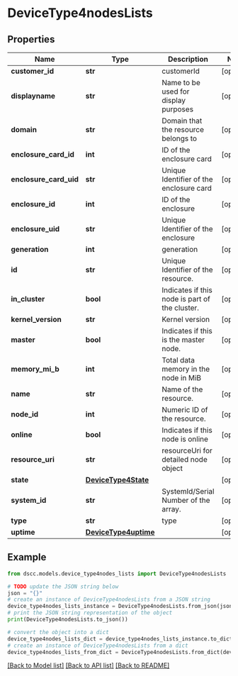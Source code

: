 # DeviceType4nodesLists


## Properties

Name | Type | Description | Notes
------------ | ------------- | ------------- | -------------
**customer_id** | **str** | customerId | [optional] 
**displayname** | **str** | Name to be used for display purposes | [optional] 
**domain** | **str** | Domain that the resource belongs to | [optional] 
**enclosure_card_id** | **int** | ID of the enclosure card | [optional] 
**enclosure_card_uid** | **str** | Unique Identifier of the enclosure card | [optional] 
**enclosure_id** | **int** | ID of the enclosure | [optional] 
**enclosure_uid** | **str** | Unique Identifier of the enclosure | [optional] 
**generation** | **int** | generation | [optional] 
**id** | **str** | Unique Identifier of the resource. | [optional] 
**in_cluster** | **bool** | Indicates if this node is part of the cluster. | [optional] 
**kernel_version** | **str** | Kernel version | [optional] 
**master** | **bool** | Indicates if this is the master node. | [optional] 
**memory_mi_b** | **int** | Total data memory in the node in MiB | [optional] 
**name** | **str** | Name of the resource. | [optional] 
**node_id** | **int** | Numeric ID of the resource. | [optional] 
**online** | **bool** | Indicates if this node is online | [optional] 
**resource_uri** | **str** | resourceUri for detailed node object | [optional] 
**state** | [**DeviceType4State**](DeviceType4State.md) |  | [optional] 
**system_id** | **str** | SystemId/Serial Number  of the array. | [optional] 
**type** | **str** | type | [optional] 
**uptime** | [**DeviceType4uptime**](DeviceType4uptime.md) |  | [optional] 

## Example

```python
from dscc.models.device_type4nodes_lists import DeviceType4nodesLists

# TODO update the JSON string below
json = "{}"
# create an instance of DeviceType4nodesLists from a JSON string
device_type4nodes_lists_instance = DeviceType4nodesLists.from_json(json)
# print the JSON string representation of the object
print(DeviceType4nodesLists.to_json())

# convert the object into a dict
device_type4nodes_lists_dict = device_type4nodes_lists_instance.to_dict()
# create an instance of DeviceType4nodesLists from a dict
device_type4nodes_lists_from_dict = DeviceType4nodesLists.from_dict(device_type4nodes_lists_dict)
```
[[Back to Model list]](../README.md#documentation-for-models) [[Back to API list]](../README.md#documentation-for-api-endpoints) [[Back to README]](../README.md)


